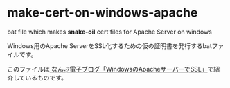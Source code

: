 <h1>make-cert-on-windows-apache</h1>
<p>bat file which makes <strong>snake-oil</strong> cert files for Apache Server on windows</p>
<p>Windows用のApache ServerをSSL化するための仮の証明書を発行するbatファイルです。</p>
<p>このファイルは<a href="https://nanbu.marune205.net/2022/01/windows10-apache-ssl.html?m=1" target="_blank" rel="noopener">
  なんぶ電子ブログ「WindowsのApacheサーバーでSSL」</a>で紹介しているものです。</p>
  



